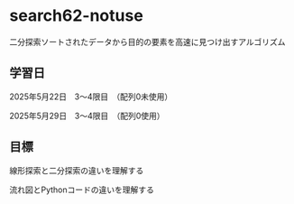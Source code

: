 # search62-notuse
二分探索ソートされたデータから目的の要素を高速に見つけ出すアルゴリズム

## 学習日
2025年5月22日　3～4限目　（配列0未使用）

2025年5月29日　3～4限目　（配列0使用）

## 目標
線形探索と二分探索の違いを理解する

流れ図とPythonコードの違いを理解する
